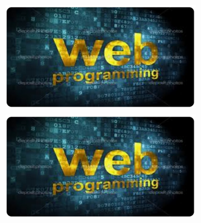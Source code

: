 <p align="center">
  <img src="https://raw.githubusercontent.com/EvanildoLeal/PROJETOS_WEB_PROGRAMMING/main/Imagem4.jpg" alt="image all">
</p>

  ![image all](https://github.com/EvanildoLeal/PROJETOS_WEB_PROGRAMMING/blob/916e342eeff2b9c51cffa0757157187e03254e14/Imagem4.jpg)
